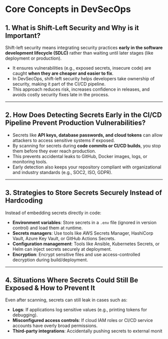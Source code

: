 # Core Concepts in DevSecOps

## 1. What is Shift-Left Security and Why is it Important?
Shift-left security means integrating security practices **early in the software development lifecycle (SDLC)** rather than waiting until later stages (like deployment or production).  
- It ensures vulnerabilities (e.g., exposed secrets, insecure code) are caught **when they are cheaper and easier to fix**.  
- In DevSecOps, shift-left security helps developers take ownership of security, making it part of the CI/CD pipeline.  
- This approach reduces risk, increases confidence in releases, and avoids costly security fixes late in the process.

---

## 2. How Does Detecting Secrets Early in the CI/CD Pipeline Prevent Production Vulnerabilities?
- Secrets like **API keys, database passwords, and cloud tokens** can allow attackers to access sensitive systems if exposed.  
- By scanning for secrets during **code commits or CI/CD builds**, you stop them before they ever reach production.  
- This prevents accidental leaks to GitHub, Docker images, logs, or monitoring tools.  
- Early detection also keeps your repository compliant with organizational and industry standards (e.g., SOC2, ISO, GDPR).

---

## 3. Strategies to Store Secrets Securely Instead of Hardcoding
Instead of embedding secrets directly in code:
- **Environment variables**: Store secrets in a `.env` file (ignored in version control) and load them at runtime.  
- **Secrets managers**: Use tools like AWS Secrets Manager, HashiCorp Vault, Azure Key Vault, or GitHub Actions Secrets.  
- **Configuration management**: Tools like Ansible, Kubernetes Secrets, or Helm can inject secrets securely at deployment.  
- **Encryption**: Encrypt sensitive files and use access-controlled decryption during build/deployment.

---

## 4. Situations Where Secrets Could Still Be Exposed & How to Prevent It
Even after scanning, secrets can still leak in cases such as:
- **Logs**: If applications log sensitive values (e.g., printing tokens for debugging).  
- **Misconfigured access controls**: If cloud IAM roles or CI/CD service accounts have overly broad permissions.  
- **Third-party integrations**: Accidentally pushing secrets to external monit
